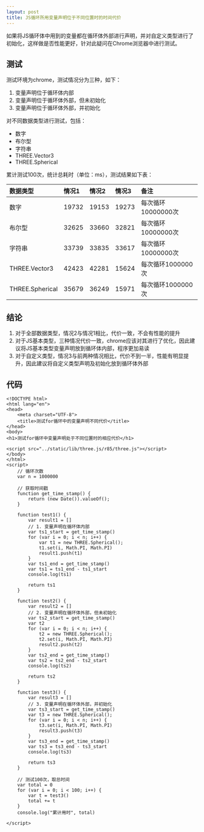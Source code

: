 ```yaml
---
layout: post
title: JS循环所用变量声明位于不同位置时的时间代价
---
```


如果将JS循环体中用到的变量都在循环体外部进行声明，并对自定义类型进行了初始化，这样做是否性能更好，针对此疑问在Chrome浏览器中进行测试。

## 测试

测试环境为chrome，测试情况分为三种，如下：

1. 变量声明位于循环体内部
2. 变量声明位于循环体外部，但未初始化
3. 变量声明位于循环体外部，并初始化

对不同数据类型进行测试，包括：

* 数字
* 布尔型
* 字符串
* THREE.Vector3
* THREE.Spherical

累计测试100次，统计总耗时（单位：ms），测试结果如下表：

| 数据类型         | 情况1  | 情况2  | 情况3  | 备注               |
|:----------------|:------|:------|:------|:------------------|
| 数字             | 19732 | 19153 | 19273 | 每次循环10000000次 |
| 布尔型           | 32625 | 33660 | 32821 | 每次循环10000000次 |
| 字符串           | 33739 | 33835 | 33617 | 每次循环10000000次 |
| THREE.Vector3   | 42423 | 42281 | 15624 | 每次循环1000000次  |
| THREE.Spherical | 35679 | 36249 | 15971 | 每次循环1000000次  |

## 结论

1. 对于全部数据类型，情况2与情况1相比，代价一致，不会有性能的提升
2. 对于JS基本类型，三种情况代价一致，chrome应该对其进行了优化，因此建议将JS基本类型变量声明放到循环体内部，程序更加易读
3. 对于自定义类型，情况3与前两种情况相比，代价不到一半，性能有明显提升，因此建议将自定义类型声明及初始化放到循环体外部

## 代码

    <!DOCTYPE html>
    <html lang="en">
    <head>
        <meta charset="UTF-8">
        <title>测试for循环中的变量声明不同代价</title>
    </head>
    <body>
    <h1>测试for循环中变量声明处于不同位置时的相应代价</h1>
    
    <script src="../static/lib/three.js/r85/three.js"></script>
    </body>
    </html>
    <script>
        // 循环次数
        var n = 1000000
    
        // 获取时间戳
        function get_time_stamp() {
            return (new Date()).valueOf();
        }
    
        function test1() {
            var result1 = []
            // 1. 变量声明在循环体内部
            var ts1_start = get_time_stamp()
            for (var i = 0; i < n; i++) {
                var t1 = new THREE.Spherical();
                t1.set(i, Math.PI, Math.PI)
                result1.push(t1)
            }
            var ts1_end = get_time_stamp()
            var ts1 = ts1_end - ts1_start
            console.log(ts1)
    
            return ts1
        }
    
        function test2() {
            var result2 = []
            // 2. 变量声明在循环体外部，但未初始化
            var ts2_start = get_time_stamp()
            var t2
            for (var i = 0; i < n; i++) {
                t2 = new THREE.Spherical();
                t2.set(i, Math.PI, Math.PI)
                result2.push(t2)
            }
            var ts2_end = get_time_stamp()
            var ts2 = ts2_end - ts2_start
            console.log(ts2)
    
            return ts2
        }
    
        function test3() {
            var result3 = []
            // 3. 变量声明在循环体外部，并初始化
            var ts3_start = get_time_stamp()
            var t3 = new THREE.Spherical();
            for (var i = 0; i < n; i++) {
                t3.set(i, Math.PI, Math.PI)
                result3.push(t3)
            }
            var ts3_end = get_time_stamp()
            var ts3 = ts3_end - ts3_start
            console.log(ts3)
    
            return ts3
        }
    
        // 测试100次，取总时间
        var total = 0
        for (var i = 0; i < 100; i++) {
            var t = test3()
            total += t
        }
        console.log("累计用时", total)
    
    </script>



